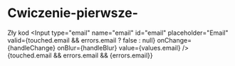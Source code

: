 # Cwiczenie-pierwsze-
Zły kod
<Input 
  type="email"
  name="email"
  id="email"
  placeholder="Email"
  valid={touched.email && errors.email ? false : null}
  onChange={handleChange}
  onBlur={handleBlur}
  value={values.email} />
{touched.email && errors.email && <FormFeedback>{errors.email}</FormFeedback>}
